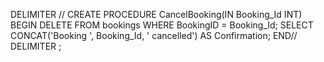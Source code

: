 DELIMITER //
CREATE PROCEDURE CancelBooking(IN Booking_Id INT)
BEGIN
DELETE FROM bookings WHERE BookingID = Booking_Id;
SELECT CONCAT('Booking ', Booking_Id, ' cancelled') AS Confirmation;
END//
DELIMITER ;